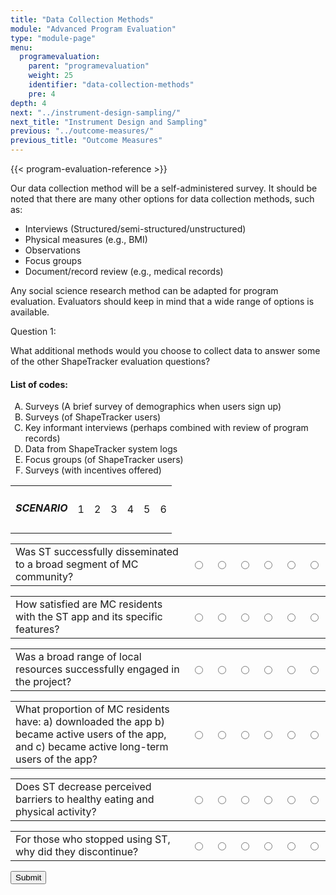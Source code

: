 ```yaml
---
title: "Data Collection Methods"
module: "Advanced Program Evaluation"
type: "module-page"
menu:
  programevaluation:
    parent: "programevaluation"
    weight: 25
    identifier: "data-collection-methods"
    pre: 4
depth: 4
next: "../instrument-design-sampling/"
next_title: "Instrument Design and Sampling"
previous: "../outcome-measures/"
previous_title: "Outcome Measures"
---
```

<div class="programevaluation"><form method="post" action=".">

{{< program-evaluation-reference >}}

<div class="pageblock"><p>Our data collection method will be a self-administered survey.  It should be noted that there are many other options for data collection methods, such as:</p>
<ul>
<li>Interviews (Structured/semi-structured/unstructured)</li>
<li>Physical measures (e.g., BMI)</li>
<li>Observations</li>
<li>Focus groups</li>
<li>Document/record review (e.g., medical records)</li>
</ul>
<p>Any social science research method can be adapted for program evaluation. Evaluators should keep in mind that a wide range of options is available.</p>
</div><div class="pageblock"><div class="cases">
<div class="casetitle">
    Question 1:
  </div>
<div class="casecontent">
<div class="casequestion">
<p>What additional methods would you choose to collect data to answer some of the other ShapeTracker evaluation questions?</p>
<form id="form-62" method="post">
</form><form id="matching-form-62">
<!-- go through each question type, note that only the
        rhetorical and matching blocks have form tags -->
<!-- -->
<!-- -->
<!-- adding show answer block for feedback here -->
<!-- end show answer block for feedback here -->
<!-- -->
<h4>List of codes:</h4><!-- Think this is done -->
<div id="codes">
<ol class="answer-codes" type="A">
<li>Surveys (A brief survey of demographics when users sign up)</li>
<li>Surveys (of ShapeTracker users)</li>
<li>Key informant interviews (perhaps combined with review of program records)</li>
<li>Data from ShapeTracker system logs</li>
<li>Focus groups (of ShapeTracker users)</li>
<li>Surveys (with incentives offered)</li>
</ol>
</div><!--end #codes-->
<table id="header-table" type="A">
<tr>
<td class="code-label"><h5>SCENARIO</h5></td>
<td class="td-ui">
<span>1</span>
</td>
<td class="td-ui">
<span>2</span>
</td>
<td class="td-ui">
<span>3</span>
</td>
<td class="td-ui">
<span>4</span>
</td>
<td class="td-ui">
<span>5</span>
</td>
<td class="td-ui">
<span>6</span>
</td>
</tr>
</table>
<div id="matching">
<table class="table-matching" type="A">
<tr>
<td class="answer-label">Was ST successfully disseminated to a broad segment of MC community?</td>
<td class="td-ui user-selection">
<input name="pageblock-305-question62-0" type="radio" value="Surveys (A brief survey of demographics when users sign up)">
</td>
<td class="td-ui user-selection">
<input name="pageblock-305-question62-0" type="radio" value="Surveys (of ShapeTracker users)">
</td>
<td class="td-ui user-selection">
<input name="pageblock-305-question62-0" type="radio" value="Key informant interviews (perhaps combined with review of program records)">
</td>
<td class="td-ui user-selection">
<input name="pageblock-305-question62-0" type="radio" value="Data from ShapeTracker system logs">
</td>
<td class="td-ui user-selection">
<input name="pageblock-305-question62-0" type="radio" value="Focus groups (of ShapeTracker users)">
</td>
<td class="td-ui user-selection">
<input name="pageblock-305-question62-0" type="radio" value="Surveys (with incentives offered)">
</td>
</tr>
</table><!--end .table-matching-->
<table class="table-matching" type="A">
<tr>
<td class="answer-label">How satisfied are MC residents with the ST app and its specific features?</td>
<td class="td-ui user-selection">
<input name="pageblock-305-question62-1" type="radio" value="Surveys (A brief survey of demographics when users sign up)">
</td>
<td class="td-ui user-selection">
<input name="pageblock-305-question62-1" type="radio" value="Surveys (of ShapeTracker users)">
</td>
<td class="td-ui user-selection">
<input name="pageblock-305-question62-1" type="radio" value="Key informant interviews (perhaps combined with review of program records)">
</td>
<td class="td-ui user-selection">
<input name="pageblock-305-question62-1" type="radio" value="Data from ShapeTracker system logs">
</td>
<td class="td-ui user-selection">
<input name="pageblock-305-question62-1" type="radio" value="Focus groups (of ShapeTracker users)">
</td>
<td class="td-ui user-selection">
<input name="pageblock-305-question62-1" type="radio" value="Surveys (with incentives offered)">
</td>
</tr>
</table><!--end .table-matching-->
<table class="table-matching" type="A">
<tr>
<td class="answer-label">Was a broad range of local resources successfully engaged in the project?</td>
<td class="td-ui user-selection">
<input name="pageblock-305-question62-2" type="radio" value="Surveys (A brief survey of demographics when users sign up)">
</td>
<td class="td-ui user-selection">
<input name="pageblock-305-question62-2" type="radio" value="Surveys (of ShapeTracker users)">
</td>
<td class="td-ui user-selection">
<input name="pageblock-305-question62-2" type="radio" value="Key informant interviews (perhaps combined with review of program records)">
</td>
<td class="td-ui user-selection">
<input name="pageblock-305-question62-2" type="radio" value="Data from ShapeTracker system logs">
</td>
<td class="td-ui user-selection">
<input name="pageblock-305-question62-2" type="radio" value="Focus groups (of ShapeTracker users)">
</td>
<td class="td-ui user-selection">
<input name="pageblock-305-question62-2" type="radio" value="Surveys (with incentives offered)">
</td>
</tr>
</table><!--end .table-matching-->
<table class="table-matching" type="A">
<tr>
<td class="answer-label">What proportion of MC residents have: a) downloaded the app b) became active users of the app, and c) became active long-term users of the app?
</td>
<td class="td-ui user-selection">
<input name="pageblock-305-question62-3" type="radio" value="Surveys (A brief survey of demographics when users sign up)">
</td>
<td class="td-ui user-selection">
<input name="pageblock-305-question62-3" type="radio" value="Surveys (of ShapeTracker users)">
</td>
<td class="td-ui user-selection">
<input name="pageblock-305-question62-3" type="radio" value="Key informant interviews (perhaps combined with review of program records)">
</td>
<td class="td-ui user-selection">
<input name="pageblock-305-question62-3" type="radio" value="Data from ShapeTracker system logs">
</td>
<td class="td-ui user-selection">
<input name="pageblock-305-question62-3" type="radio" value="Focus groups (of ShapeTracker users)">
</td>
<td class="td-ui user-selection">
<input name="pageblock-305-question62-3" type="radio" value="Surveys (with incentives offered)">
</td>
</tr>
</table><!--end .table-matching-->
<table class="table-matching" type="A">
<tr>
<td class="answer-label">Does ST decrease perceived barriers to healthy eating and physical activity?</td>
<td class="td-ui user-selection">
<input name="pageblock-305-question62-4" type="radio" value="Surveys (A brief survey of demographics when users sign up)">
</td>
<td class="td-ui user-selection">
<input name="pageblock-305-question62-4" type="radio" value="Surveys (of ShapeTracker users)">
</td>
<td class="td-ui user-selection">
<input name="pageblock-305-question62-4" type="radio" value="Key informant interviews (perhaps combined with review of program records)">
</td>
<td class="td-ui user-selection">
<input name="pageblock-305-question62-4" type="radio" value="Data from ShapeTracker system logs">
</td>
<td class="td-ui user-selection">
<input name="pageblock-305-question62-4" type="radio" value="Focus groups (of ShapeTracker users)">
</td>
<td class="td-ui user-selection">
<input name="pageblock-305-question62-4" type="radio" value="Surveys (with incentives offered)">
</td>
</tr>
</table><!--end .table-matching-->
<table class="table-matching" type="A">
<tr>
<td class="answer-label">For those who stopped using ST, why did they discontinue?</td>
<td class="td-ui user-selection">
<input name="pageblock-305-question62-5" type="radio" value="Surveys (A brief survey of demographics when users sign up)">
</td>
<td class="td-ui user-selection">
<input name="pageblock-305-question62-5" type="radio" value="Surveys (of ShapeTracker users)">
</td>
<td class="td-ui user-selection">
<input name="pageblock-305-question62-5" type="radio" value="Key informant interviews (perhaps combined with review of program records)">
</td>
<td class="td-ui user-selection">
<input name="pageblock-305-question62-5" type="radio" value="Data from ShapeTracker system logs">
</td>
<td class="td-ui user-selection">
<input name="pageblock-305-question62-5" type="radio" value="Focus groups (of ShapeTracker users)">
</td>
<td class="td-ui user-selection">
<input name="pageblock-305-question62-5" type="radio" value="Surveys (with incentives offered)">
</td>
</tr>
</table><!--end .table-matching-->
</div><!--end #matching-->
<button class="btn btn-info btn-sm matching-quizblock" type="button">Submit</button>
<div id="comparison"></div>

<!-- -->
<!-- -->
<!-- -->
</form>
<!-- end #matching-form-62-->
<!-- -->
</div>
<!-- we want to show the answer no matter what -->
<!-- might be easier to edit question types
    directly since we show answer no matter what -->
<!-- -->
</div>
</div>



</div><div class="pageblock"></div></form></div>